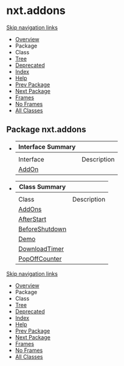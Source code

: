 # nxt.addons

[Skip navigation links](nxt.addons.md#skip.navbar.top)

* [Overview](../../overview.md)
* Package
* Class
* [Tree](nxt.addons-class-hierarchy.md)
* [Deprecated](broken-reference)
* [Index](../../index-files/a-index.md)
* [Help](../../how-this-api-document-is-organized.md)
* [Prev Package](../nxt.md)
* [Next Package](../crypto/nxt.crypto.md)
* [Frames](https://jpr4.gojupiter.tech/doc/index.html?nxt/addons/package-summary.html)
* [No Frames](nxt.addons.md)
* [All Classes](../../all-classes.md)

## Package nxt.addons

* | Interface Summary                                              |             |
  | -------------------------------------------------------------- | ----------- |
  |                                                                |             |
  | Interface                                                      | Description |
  | [AddOn](https://jpr4.gojupiter.tech/doc/nxt/addons/AddOn.html) |             |
* | Class Summary                                                                    |             |
  | -------------------------------------------------------------------------------- | ----------- |
  |                                                                                  |             |
  | Class                                                                            | Description |
  | [AddOns](https://jpr4.gojupiter.tech/doc/nxt/addons/AddOns.html)                 |             |
  | [AfterStart](https://jpr4.gojupiter.tech/doc/nxt/addons/AfterStart.html)         |             |
  | [BeforeShutdown](https://jpr4.gojupiter.tech/doc/nxt/addons/BeforeShutdown.html) |             |
  | [Demo](https://jpr4.gojupiter.tech/doc/nxt/addons/Demo.html)                     |             |
  | [DownloadTimer](https://jpr4.gojupiter.tech/doc/nxt/addons/DownloadTimer.html)   |             |
  | [PopOffCounter](https://jpr4.gojupiter.tech/doc/nxt/addons/PopOffCounter.html)   |             |

[Skip navigation links](nxt.addons.md#skip.navbar.bottom)

* [Overview](../../overview.md)
* Package
* Class
* [Tree](nxt.addons-class-hierarchy.md)
* [Deprecated](broken-reference)
* [Index](../../index-files/a-index.md)
* [Help](../../how-this-api-document-is-organized.md)
* [Prev Package](../nxt.md)
* [Next Package](../crypto/nxt.crypto.md)
* [Frames](https://jpr4.gojupiter.tech/doc/index.html?nxt/addons/package-summary.html)
* [No Frames](nxt.addons.md)
* [All Classes](../../all-classes.md)

